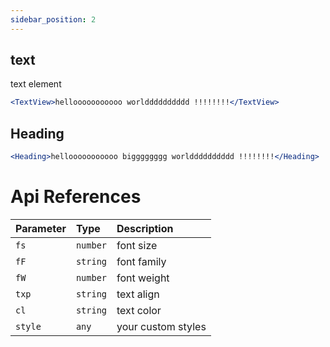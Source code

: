 ```yaml
---
sidebar_position: 2
---
```


## text

text element

```jsx or tsx or js
<TextView>hellooooooooooo worldddddddddd !!!!!!!!</TextView>
```

## Heading

```jsx or tsx or js
<Heading>hellooooooooooo bigggggggg worldddddddddd !!!!!!!!</Heading>
```

# Api References

| Parameter | Type     | Description        |
| :-------- | :------- | :----------------- |
| `fs`      | `number` | font size          |
| `fF`      | `string` | font family        |
| `fW`      | `number` | font weight        |
| `txp`     | `string` | text align         |
| `cl`      | `string` | text color         |
| `style`   | `any`    | your custom styles |
